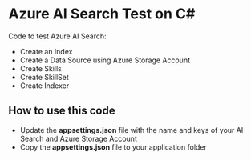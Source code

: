 # Azure AI Search Test on C#

Code to test Azure AI Search:

- Create an Index
- Create a Data Source using Azure Storage Account
- Create Skills
- Create SkillSet
- Create Indexer

## How to use this code

- Update the **appsettings.json** file with the name and keys of your AI Search and Azure Storage Account
- Copy the **appsettings.json** file to your application folder
